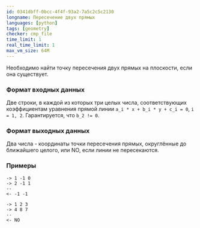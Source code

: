 ```yaml
---
id: 0341dbff-0bcc-4f4f-93a2-7a5c2c5c2130
longname: Пересечение двух прямых
languages: [python]
tags: [geometry]
checker: cmp_file
time_limit: 1
real_time_limit: 1
max_vm_size: 64M
---
```



Необходимо найти точку пересечения двух прямых на плоскости, если она существует.

### Формат входных данных

Две строки, в каждой из которых три целых числа, соответствующих коэффициентам уравнения прямой линии `a_i * x + b_i * y + c_i = 0`, `i = 1, 2`.
Гарантируется, что `b_2 != 0`.

### Формат выходных данных

Два числа - координаты точки пересечения прямых, округлённые до ближайшего целого, или NO, если линии не пересекаются.

### Примеры

```
-> 1 -1 0
-> 2 -1 1
--
<- -1 -1
```

```
-> 1 2 3
-> 4 8 7
--
<- NO
```
